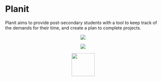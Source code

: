 # Planit


Planit aims to provide post-secondary students with a tool to keep track of the demands for their time, and create a plan to complete projects.


<p align="center">
<img src="https://lh3.googleusercontent.com/WF6GA8gTuefLPS7QtqlUlgQCOfDlle2S9srCHsmXhAu5Q-42xXVShDpST0LUvPyg8VLy5RFR44zGCtWJvs0uAnSDjsMtWLH7dFV_covSyIDOYD9qWNWVNGBFjw7DMsDo2VDDIyQNKFJLn8_F6wEgUg6y6pLJc9WOjI3GQTEvQ4kwlnAfvmbg7qRQu1p0nVSHZWzHlt8KoAy5bb_gQGY6dXQbyfQbQE9U20d-Ts-lwvEMXJdOBsMD0iKPjJUak-OsJOT4GkxnfmDlaThd7blvLHLk8GdrXvIt5HZ08ZIVhsupGo07nOziF7nzMVOaU1qNPuBQWHaC-087te57E6v38CcPIIYiT3j7uCado7P0qSHscEVG2jAx5aQzv-BqMQfu--ZCGmgDsQlFpjSjUhUZNIWXb1PHtjDcLtwoApUWn4Ji7oKhavFYeaOtMhVV-__F1GspejbLe4tFBKkeHj3YTKx57YA9w2VbQ7BwVlqlrEs36ZfhxAxe437cA3j_-T3RTyBbDC3OjfJn1-YeLEWXci-ximZUql0726ItWWaTtb2xj-Svh3WX8eFXa7WtFQX9SFgB1fpX6jeRt4WsxCC39OHf7TFu9SusGAYRtyrWsxq4R73SXckDIj1K4_VqblRMH_VNRg0woPpYtv5SwA8k-mYt4Zu0NSAq7W8PeOi2zmtDjmafabdfwQ=w1192-h792-no">
</p>

<p align="center">
<img src="https://lh3.googleusercontent.com/mdFxvI_FZOaQ7G1ZwKc1A3cGOGxzWkYSgR0dlnT9ul4cDEwGJbbz4GNQmoGHqa-4oiS-mxwJ9hFz3XdrxvDVxLzStXsv7HQ3lTdqF4U750y890kncA0-AY3trpjqOyE3rRkdS6f2KJE1OoW4plCg0IJNK0tKrYnMtkeqAXPOvGS_YqMRQxxfU2jOQ2599y6Pgz6N7AZi3LEzBAfisg9r3h754zpiDxKR0mBG0yY_Y5cDYK4LVVDL4K1j2dGne7iZlJFVtBjQCLDfUCKsQC7HL4xu_ahWo9dqqazcZzTaTJs7gHvRVukqb50UKlY9YXCl-0vycDg491DbCuyYL0YtdOKOs_v6yOhEZI2mt6oU7PAAxyCx-epNDNDiv-uscqM2e2p6Zqj_iifiDRtIX4VtD4YhOCHL5yLfZG9_AXZv32PQqMlAru-b2hUihQENX2EYYTNdBGeYTB4IKe7WmX7tNPQSF50VMST57SMv8OCtwPG4Tt0if-1Nb2pIHY8UJ1TxaWXrIoQ3MKi-HjKvQDmPCNwEY7ferE7wAgwOZUtdajw3y56bPOWCyM54f26KQQ1cQ_hRYqJGWxegUl61MpL7pLBhk9shTJDvyJGHR0K3mgIlTIug5z-593-u7tZVVNnIFzxB8ea8VkoVE2YIq7ALAYJqbJ9n80dfmsMPhThMMdNyjBjNnL5RmQ=w1192-h792-no">
</p>

<p align="center">
<img src="https://lh3.googleusercontent.com/yQE6o1kednPKJGE6yvUmdrV4NGvW8Junzk3nDgP-MmslxC3N4In2fqEBKKMFDeXHypxwZ2Xdk2o5jKSEoCcK2EcvK4Ned0s0NrcRDIQ9uv7lJKVBvm2NfF1JgzOQvo1NOEbfb0_7LkfrqPQdVT29jDTUa-_MMjEBZfDw-qQNk7OKCAMJtTxuMi9tRfgfRwU8wwbp1iDEszzXnEZv5qxC4izVEGzudlHbX_fEjIbBUJfoWKZGbDPuCjNE7_llvkrSjk5QrgSquhjBN2p2QjpG96xlrBSddOaBLVXz3MtIyVfGPm_VZaCjCTxjnlI4-GxMLtFEqYh3QEFTdMwD9NcwCKK_EWOVdJGwff2w9-X7DVI6TDPJqvgH4AIE32KUvesuzghFQBAUpWQIxZ3KFHiYzIilJ8ETbjX4FHzkYkEbyRvE70_ksXtB_b0AriEnp1Utovp0hGcsksqgQTSjSZKJMKRt3Yj2Q5kE824hk6kpUgSqVqSTz_WSwZDIbWE0QmhbNn5E4QA0ICvzjDvIpP0GpJo6-iMKU0lkU7vL2KO2mQb7vUYtM4yzmPCSqoDwWYJfOAx2rkhL1jF7Fy5019Kw-nYftsgPOGsmR3xCkVBXJKMvcZTEISU1XZuys13uDG5UfEOzve52f3A6T5xSgleEL6vcb8eJS4UAtTMFn5nraM9vW0aLyLXldmy30EKNcu8V-LmQpaw32lLj8kv4_N82KYyr5SD_4wHpnzATrWs2LkqBKPk=s854-no" width="75px" height="75px"> 
</p>
